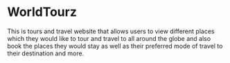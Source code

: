 # WorldTourz
This is tours and travel website that allows users to view different places which they would like to tour and travel to all around the globe and also book the places they would stay  as well as their preferred mode of travel to their destination and more.
